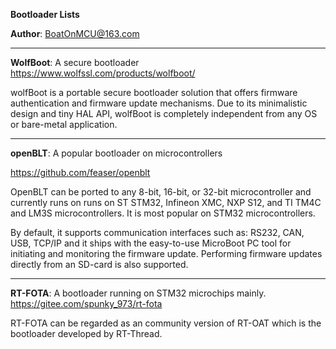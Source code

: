 **Bootloader Lists**

**Author**: BoatOnMCU@163.com


----

**WolfBoot**: A secure bootloader
https://www.wolfssl.com/products/wolfboot/

wolfBoot is a portable secure bootloader solution that offers firmware  authentication and firmware update mechanisms. Due to its minimalistic  design and tiny HAL API, wolfBoot is completely independent from any OS  or bare-metal application.


----

**openBLT**: A popular bootloader on microcontrollers

https://github.com/feaser/openblt

OpenBLT can be ported to any 8-bit, 16-bit, or 32-bit microcontroller  and currently runs on runs on ST STM32, Infineon XMC, NXP S12, and TI  TM4C and LM3S microcontrollers. It is most popular on STM32  microcontrollers.

By default, it supports communication interfaces such as: RS232, CAN, USB, TCP/IP and it ships with the easy-to-use MicroBoot PC tool for initiating and monitoring the firmware update. Performing  firmware updates directly from an SD-card is also supported.


----
**RT-FOTA**: A bootloader running on STM32 microchips mainly.
https://gitee.com/spunky_973/rt-fota

RT-FOTA can be regarded as an community version of RT-OAT which is the bootloader developed by RT-Thread.

